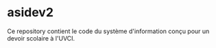 # asidev2
Ce repository contient le code du système d'information conçu pour un devoir scolaire à l'UVCI.
